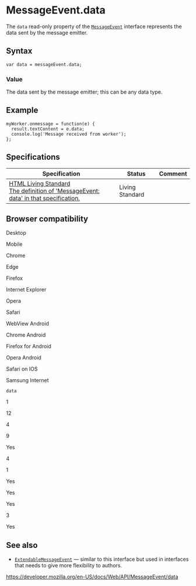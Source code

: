 MessageEvent.data
=================

The `data` read-only property of the [`MessageEvent`](../messageevent) interface represents the data sent by the message emitter.

Syntax
------

    var data = messageEvent.data;

### Value

The data sent by the message emitter; this can be any data type.

Example
-------

    myWorker.onmessage = function(e) {
      result.textContent = e.data;
      console.log('Message received from worker');
    };

Specifications
--------------

<table><thead><tr class="header"><th>Specification</th><th>Status</th><th>Comment</th></tr></thead><tbody><tr class="odd"><td><a href="https://html.spec.whatwg.org/multipage/#dom-messageevent-data">HTML Living Standard<br />
<span class="small">The definition of 'MessageEvent: data' in that specification.</span></a></td><td><span class="spec-living">Living Standard</span></td><td></td></tr></tbody></table>

Browser compatibility
---------------------

Desktop

Mobile

Chrome

Edge

Firefox

Internet Explorer

Opera

Safari

WebView Android

Chrome Android

Firefox for Android

Opera Android

Safari on IOS

Samsung Internet

`data`

1

12

4

9

Yes

4

1

Yes

Yes

Yes

3

Yes

See also
--------

-   [`ExtendableMessageEvent`](../extendablemessageevent) — similar to this interface but used in interfaces that needs to give more flexibility to authors.

<a href="https://developer.mozilla.org/en-US/docs/Web/API/MessageEvent/data" class="_attribution-link">https://developer.mozilla.org/en-US/docs/Web/API/MessageEvent/data</a>
